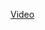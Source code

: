 <a href="https://drive.google.com/drive/folders/1yw7xRsVZz__Wz6ZDPvR_GI5P1ErduAth?usp=sharing">Video</a>
